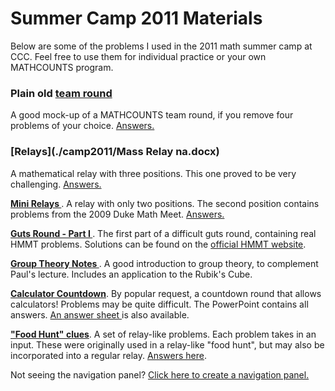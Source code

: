 ---
---

Summer Camp 2011 Materials
==========================

Below are some of the problems I used in the 2011 math summer camp at CCC.  Feel free to use them for individual practice or your own MATHCOUNTS program.

### Plain old [team round](./camp2011/PlainOldContestDay2noanswers.doc)
A good mock-up of a MATHCOUNTS team round, if you remove four problems of your choice.  [Answers.](./camp2011/PlainOldContestDay2.doc)

### [Relays](./camp2011/Mass Relay na.docx)
A mathematical relay with three positions.  This one proved to be very challenging.  <a href="./camp2011/Mass Relay.docx">Answers.</a>

<p>
<b><a href="./camp2011/Mini Relay no answers.docx"> Mini Relays </a></b>.  A relay with only two positions.  The second position contains problems from the 2009 Duke Math Meet.  <a href="./camp2011/Mini Relay.docx">Answers.</a>
</p>

<p>
<b><a href="./camp2011/Guts part 1.docx"> Guts Round - Part I </a></b>.  The first part of a difficult guts round, containing real HMMT problems.  Solutions can be found on the <a href="http://web.mit.edu/hmmt/www/datafiles/solutions/" target="_blank">official HMMT website</a>. 
</p>

<p>
<b><a href="http://dogschool.tripod.com" target="_blank"> Group Theory Notes </a></b>.  A good introduction to group theory, to complement Paul's lecture.  Includes an application to the Rubik's Cube.
</p>

<p>
<b><a href="./camp2011/Countdown++.pptx" target="_blank"> Calculator Countdown</a></b>.  By popular request, a countdown round that allows calculators!  Problems may be quite difficult.  The PowerPoint contains all answers.  <a href="./camp2011/Countdown++ Answers.docx" target="_blank"> An answer sheet </a> is also available.
</p>

<p>
<b><a href="./camp2011/Food Hunt Clues na.docx" target="_blank"> "Food Hunt" clues</a></b>.  A set of relay-like problems.  Each problem takes in an input.  These were originally used in a relay-like "food hunt", but may also be incorporated into a regular relay.  <a href="./camp2011/Food Hunt Clues.docx"> Answers here</a>.
</p>

<p>
Not seeing the navigation panel?  <a href="./index.html"> Click here to create a navigation panel.</a>
</p>
